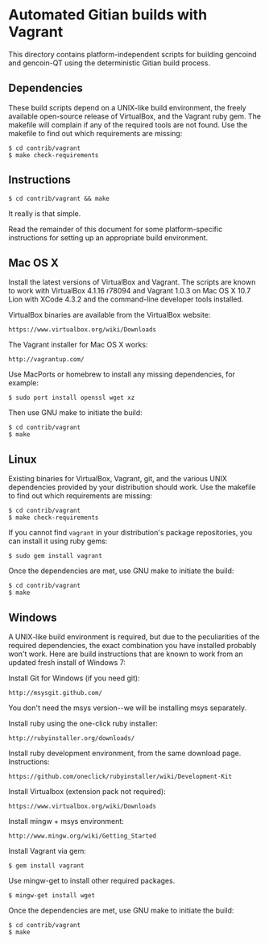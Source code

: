 Automated Gitian builds with Vagrant
====================================

This directory contains platform-independent scripts for building gencoind
and gencoin-QT using the deterministic Gitian build process.

Dependencies
------------

These build scripts depend on a UNIX-like build environment, the freely
available open-source release of VirtualBox, and the Vagrant ruby gem. The
makefile will complain if any of the required tools are not found. Use the
makefile to find out which requirements are missing:

    $ cd contrib/vagrant
    $ make check-requirements

Instructions
------------

    $ cd contrib/vagrant && make

It really is that simple.

Read the remainder of this document for some platform-specific instructions
for setting up an appropriate build environment.

Mac OS X
--------

Install the latest versions of VirtualBox and Vagrant. The scripts are known
to work with VirtualBox 4.1.16 r78094 and Vagrant 1.0.3 on Mac OS X 10.7 Lion
with XCode 4.3.2 and the command-line developer tools installed.

VirtualBox binaries are available from the VirtualBox website:

    https://www.virtualbox.org/wiki/Downloads

The Vagrant installer for Mac OS X works:

    http://vagrantup.com/

Use MacPorts or homebrew to install any missing dependencies, for example:

    $ sudo port install openssl wget xz

Then use GNU make to initiate the build:

    $ cd contrib/vagrant
    $ make

Linux
-----

Existing binaries for VirtualBox, Vagrant, git, and the various UNIX
dependencies provided by your distribution should work. Use the makefile to
find out which requirements are missing:

    $ cd contrib/vagrant
    $ make check-requirements

If you cannot find `vagrant` in your distribution's package repositories, you
can install it using ruby gems:

    $ sudo gem install vagrant

Once the dependencies are met, use GNU make to initiate the build:

    $ cd contrib/vagrant
    $ make

Windows
-------

A UNIX-like build environment is required, but due to the peculiarities of the
required dependencies, the exact combination you have installed probably won't
work. Here are build instructions that are known to work from an updated fresh
install of Windows 7:

Install Git for Windows (if you need git):

    http://msysgit.github.com/

You don't need the msys version--we will be installing msys separately.

Install ruby using the one-click ruby installer:

    http://rubyinstaller.org/downloads/

Install ruby development environment, from the same download page.
Instructions:

    https://github.com/oneclick/rubyinstaller/wiki/Development-Kit

Install Virtualbox (extension pack not required):

    https://www.virtualbox.org/wiki/Downloads

Install mingw + msys environment:

    http://www.mingw.org/wiki/Getting_Started

Install Vagrant via gem:

    $ gem install vagrant

Use mingw-get to install other required packages.

    $ mingw-get install wget

Once the dependencies are met, use GNU make to initiate the build:

    $ cd contrib/vagrant
    $ make

